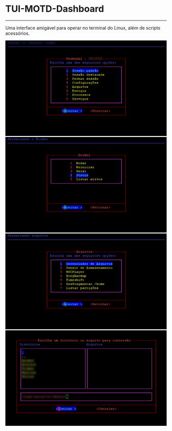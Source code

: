 # TUI-MOTD-Dashboard
---

Uma interface amigável para operar no terminal do Linux, além de scripts acessórios.

![Screenshot](img/1.png)
![Screenshot](img/2.png)
![Screenshot](img/3.png)
![Screenshot](img/4.png)
